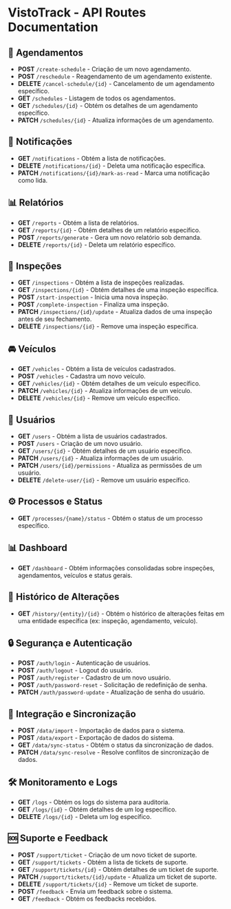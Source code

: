 # VistoTrack - API Routes Documentation

## 📌 Agendamentos
- **POST** `/create-schedule` - Criação de um novo agendamento.
- **POST** `/reschedule` - Reagendamento de um agendamento existente.
- **DELETE** `/cancel-schedule/{id}` - Cancelamento de um agendamento específico.
- **GET** `/schedules` - Listagem de todos os agendamentos.
- **GET** `/schedules/{id}` - Obtém os detalhes de um agendamento específico.
- **PATCH** `/schedules/{id}` - Atualiza informações de um agendamento.

## 🔔 Notificações
- **GET** `/notifications` - Obtém a lista de notificações.
- **DELETE** `/notifications/{id}` - Deleta uma notificação específica.
- **PATCH** `/notifications/{id}/mark-as-read` - Marca uma notificação como lida.

## 📊 Relatórios
- **GET** `/reports` - Obtém a lista de relatórios.
- **GET** `/reports/{id}` - Obtém detalhes de um relatório específico.
- **POST** `/reports/generate` - Gera um novo relatório sob demanda.
- **DELETE** `/reports/{id}` - Deleta um relatório específico.

## 🚗 Inspeções
- **GET** `/inspections` - Obtém a lista de inspeções realizadas.
- **GET** `/inspections/{id}` - Obtém detalhes de uma inspeção específica.
- **POST** `/start-inspection` - Inicia uma nova inspeção.
- **POST** `/complete-inspection` - Finaliza uma inspeção.
- **PATCH** `/inspections/{id}/update` - Atualiza dados de uma inspeção antes de seu fechamento.
- **DELETE** `/inspections/{id}` - Remove uma inspeção específica.

## 🚘 Veículos
- **GET** `/vehicles` - Obtém a lista de veículos cadastrados.
- **POST** `/vehicles` - Cadastra um novo veículo.
- **GET** `/vehicles/{id}` - Obtém detalhes de um veículo específico.
- **PATCH** `/vehicles/{id}` - Atualiza informações de um veículo.
- **DELETE** `/vehicles/{id}` - Remove um veículo específico.

## 👥 Usuários
- **GET** `/users` - Obtém a lista de usuários cadastrados.
- **POST** `/users` - Criação de um novo usuário.
- **GET** `/users/{id}` - Obtém detalhes de um usuário específico.
- **PATCH** `/users/{id}` - Atualiza informações de um usuário.
- **PATCH** `/users/{id}/permissions` - Atualiza as permissões de um usuário.
- **DELETE** `/delete-user/{id}` - Remove um usuário específico.

## ⚙️ Processos e Status
- **GET** `/processes/{name}/status` - Obtém o status de um processo específico.

## 📊 Dashboard
- **GET** `/dashboard` - Obtém informações consolidadas sobre inspeções, agendamentos, veículos e status gerais.

## 📜 Histórico de Alterações
- **GET** `/history/{entity}/{id}` - Obtém o histórico de alterações feitas em uma entidade específica (ex: inspeção, agendamento, veículo).

## 🔒 Segurança e Autenticação
- **POST** `/auth/login` - Autenticação de usuários.
- **POST** `/auth/logout` - Logout do usuário.
- **POST** `/auth/register` - Cadastro de um novo usuário.
- **POST** `/auth/password-reset` - Solicitação de redefinição de senha.
- **PATCH** `/auth/password-update` - Atualização de senha do usuário.

## 🔄 Integração e Sincronização
- **POST** `/data/import` - Importação de dados para o sistema.
- **POST** `/data/export` - Exportação de dados do sistema.
- **GET** `/data/sync-status` - Obtém o status da sincronização de dados.
- **PATCH** `/data/sync-resolve` - Resolve conflitos de sincronização de dados.

## 🛠️ Monitoramento e Logs
- **GET** `/logs` - Obtém os logs do sistema para auditoria.
- **GET** `/logs/{id}` - Obtém detalhes de um log específico.
- **DELETE** `/logs/{id}` - Deleta um log específico.

## 🆘 Suporte e Feedback
- **POST** `/support/ticket` - Criação de um novo ticket de suporte.
- **GET** `/support/tickets` - Obtém a lista de tickets de suporte.
- **GET** `/support/tickets/{id}` - Obtém detalhes de um ticket de suporte.
- **PATCH** `/support/tickets/{id}/update` - Atualiza um ticket de suporte.
- **DELETE** `/support/tickets/{id}` - Remove um ticket de suporte.
- **POST** `/feedback` - Envia um feedback sobre o sistema.
- **GET** `/feedback` - Obtém os feedbacks recebidos.
